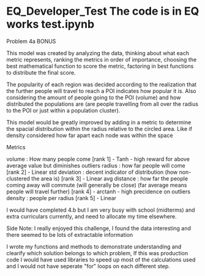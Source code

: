 # EQ_Developer_Test The code is in EQ works test.ipynb

Problem 4a BONUS

This model was created by analyzing the data, thinking about what each metric represents, ranking the metrics in
order of importance, choosing the best mathematical function to score the metric, factoring in best functions to 
distribute the final score.

The popularity of each region was decided according to the realization that the further people will travel to reach
a POI indicates how popular it is. Also considering the amount of people going to the POI (volume) and how distributed
the populations are (are people travelling from all over the radius to the POI or just within a population cluster).

This model would be greatly improved by adding in a metric to determine the spacial distribution within the radius
relative to the circled area. Like if density considered how far apart each node was within the space


Metrics 

volume : How many people come [rank 1] - Tanh - high reward for above average value but diminishes outliers
radius : how far people will come [rank 2] - Linear 
std deviation : decent indicator of distribution (how non-clustered the area is) [rank 3] - Linear
avg distance : how far the people coming away will commute (will generally be close) (far average means people will travel further) [rank 4] - arctanh - high precidence on outliers 
density : people per radius [rank 5] - Linear


I would have completed 4.b but I am very busy with school (midterms) and extra curriculars currently, and need to allocate my time elsewhere.

Side Note: I really enjoyed this challenge, I found the data interesting and there seemed to be lots of extractable information

I wrote my functions and methods to demonstrate understanding and clearify which solution belongs to which problem, If this was production code I would have used libraries to speed up most of the calculations used and I would not have seperate "for" loops on each different step. 
